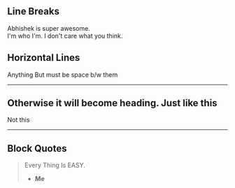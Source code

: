 ## Line Breaks
Abhishek is super awesome. <br>
I'm who I'm. I don't care what you think.

## Horizontal Lines

Anything But must be space b/w them

---

Otherwise it will become heading. Just like this
---

Not this

---

## Block Quotes

> Every Thing Is EASY. 
>
> - **Me**
